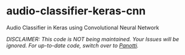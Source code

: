# audio-classifier-keras-cnn
Audio Classifier in Keras using Convolutional Neural Network

*DISCLAIMER: This code is NOT being maintained.  Your Issues will be ignored.   For up-to-date code, switch over to [Panotti](https://github.com/drscotthawley/panotti).*
